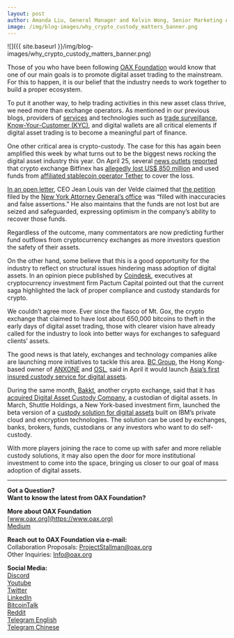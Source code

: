 ```yaml
---
layout: post
author: Amanda Liu, General Manager and Kelvin Wong, Senior Marketing Advisor, OAX Foundation
image: /img/blog-images/why_crypto_custody_matters_banner.png
---
```


![]({{ site.baseurl }}/img/blog-images/why_crypto_custody_matters_banner.png)
<!-- <figure>
	<img src="/img/blog-images/why-crypto-custody-matters-banner.png" alt="why crypto custody matters">
</figure> -->

<!--_By [Amanda Liu, General Manager](https://www.linkedin.com/in/amanda-liu-57934561/) and [Kelvin Wong, Senior Marketing Advisor](https://www.linkedin.com/in/kelvin-wong-90aa002/) at [OAX Foundation](https://www.oax.org/)_  -->

Those of you who have been following [OAX Foundation](https://www.oax.org/) would know that one of our main goals is to promote digital asset trading to the mainstream. For this to happen, it is our belief that the industry needs to work together to build a proper ecosystem.

To put it another way, to help trading activities in this new asset class thrive, we need more than exchange operators. As mentioned in our previous blogs, providers of [services](https://medium.com/@OAX_Foundation/oax-foundation-and-blockpass-announce-new-agreement-to-promote-regulatory-compliance-e40fc6252927) and technologies such as [trade surveillance](https://medium.com/@OAX_Foundation/bringing-digital-asset-trading-to-the-mainstream-trade-surveillance-4b912f57bb48), [Know-Your-Customer (KYC)](https://medium.com/@OAX_Foundation/partnerships-making-our-vision-a-reality-78880762f999), and digital wallets are all critical elements if digital asset trading is to become a meaningful part of finance.

One other critical area is crypto-custody. The case for this has again been amplified this week by what turns out to be the biggest news rocking the digital asset industry this year. On April 25, several [news outlets](https://techcrunch.com/2019/04/26/bitfinex-alleged-850m-fraud/) [reported](https://www.theblockcrypto.com/2019/04/25/ny-attorney-general-sues-bitfinex-and-tether/) that crypto exchange Bitfinex has [allegedly lost US$ 850 million](https://www.coindesk.com/bitfinex-shareholders-tether-allegations) and used funds from [affiliated stablecoin operator Tether](https://cointelegraph.com/news/bitfinex-allegedly-covers-850-million-loss-with-tether-funds) to cover the loss.

[In an open letter](https://www.bitfinex.com/posts/356), CEO Jean Louis van der Velde claimed that [the petition](http://chrome-extension//oemmndcbldboiebfnladdacbdfmadadm/https://iapps.courts.state.ny.us/fbem/DocumentDisplayServlet?documentId=vIexA1b0spKOnK_PLUS_ZUGTJ3A==&system=prod) filed by the [New York Attorney General’s office](https://ag.ny.gov/press-release/attorney-general-james-announces-court-order-against-crypto-currency-company-under) was “filled with inaccuracies and false assertions.” He also maintains that the funds are not lost but are seized and safeguarded, expressing optimism in the company’s ability to recover those funds.

Regardless of the outcome, many commentators are now predicting further fund outflows from cryptocurrency exchanges as more investors question the safety of their assets.

On the other hand, some believe that this is a good opportunity for the industry to reflect on structural issues hindering mass adoption of digital assets. In an opinion piece published by [Coindesk](https://www.coindesk.com/want-to-understand-bitfinex-understand-mt-gox), executives at cryptocurrency investment firm Pactum Capital pointed out that the current saga highlighted the lack of proper compliance and custody standards for crypto.

We couldn’t agree more. Ever since the fiasco of Mt. Gox, the crypto exchange that claimed to have lost about 650,000 bitcoins to theft in the early days of digital asset trading, those with clearer vision have already called for the industry to look into better ways for exchanges to safeguard clients’ assets.

The good news is that lately, exchanges and technology companies alike are launching more initiatives to tackle this area. [BC Group](https://www.brandingchinagroup.com/), the Hong Kong-based owner of [ANXONE](https://anxone.io/) and [OSL](https://www.osl.com/), said in April it would launch [Asia’s first insured custody service for digital assets](https://cointelegraph.com/news/bc-group-unveils-insured-custody-offering-for-asia-based-crypto-investors).

During the same month, [Bakkt](https://www.bakkt.com/index), another crypto exchange, said that it has [acquired Digital Asset Custody Company](https://www.yahoo.com/news/bakkt-announces-acquisition-digital-asset-083011945.html), a custodian of digital assets. In March, Shuttle Holdings, a New York-based investment firm, launched the beta version of a [custody solution for digital assets](https://www.theblockcrypto.com/tiny/ibm-teams-up-with-shuttle-holdings-to-launch-a-custody-solution/) built on IBM’s private cloud and encryption technologies. The solution can be used by exchanges, banks, brokers, funds, custodians or any investors who want to do self-custody.

With more players joining the race to come up with safer and more reliable custody solutions, it may also open the door for more institutional investment to come into the space, bringing us closer to our goal of mass adoption of digital assets.

---

**Got a Question?**  
**Want to know the latest from OAX Foundation?**  

**More about OAX Foundation**  
[www.oax.org](https://www.oax.org)  
[Medium](https://medium.com/@OAX_Foundation)  

**Reach out to OAX Foundation via e-mail:**  
Collaboration Proposals: [ProjectStallman@oax.org](mailto:ProjectStallman@oax.org)  
Other Inquiries: [Info@oax.org](mailto:Info@oax.org)  

**Social Media:**  
[Discord](https://discordapp.com/invite/ZH5YHkb)  
[Youtube](https://bit.ly/2Bvsk73)  
[Twitter](https://twitter.com/OAX_Foundation)  
[LinkedIn](https://www.linkedin.com/company/oax-foundation/)  
[BitcoinTalk](http://bitcointalk.org/index.php?topic=1943946)  
[Reddit](https://www.reddit.com/r/OpenANX/)  
[Telegram English](https://t.me/openanxteam)  
[Telegram Chinese](https://t.me/oax_cn)  